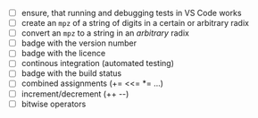 - [ ] ensure, that running and debugging tests in VS Code works
- [ ] create an `mpz` of a string of digits in a certain or arbitrary radix
- [ ] convert an `mpz` to a string in an *arbitrary* radix
- [ ] badge with the version number
- [ ] badge with the licence
- [ ] continous integration (automated testing)
- [ ] badge with the build status
- [ ] combined assignments (+= <<= *= ...)
- [ ] increment/decrement (++ --)
- [ ] bitwise operators
